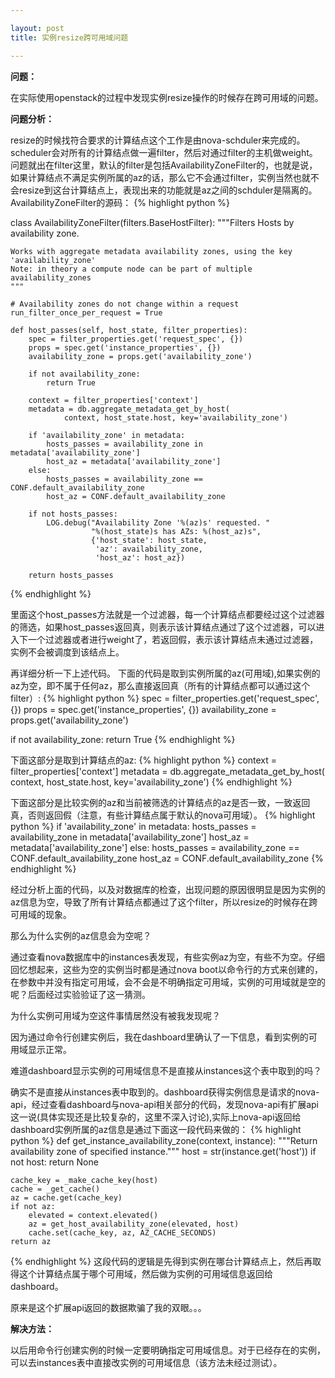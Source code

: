 ```yaml
---

layout: post
title: 实例resize跨可用域问题

---
```

**问题：**

在实际使用openstack的过程中发现实例resize操作的时候存在跨可用域的问题。

**问题分析：**

resize的时候找符合要求的计算结点这个工作是由nova-schduler来完成的。scheduler会对所有的计算结点做一遍filter，然后对通过filter的主机做weight。问题就出在filter这里，默认的filter是包括AvailabilityZoneFilter的，也就是说，如果计算结点不满足实例所属的az的话，那么它不会通过filter，实例当然也就不会resize到这台计算结点上，表现出来的功能就是az之间的schduler是隔离的。
AvailabilityZoneFilter的源码：
{% highlight python %}

class AvailabilityZoneFilter(filters.BaseHostFilter):
    """Filters Hosts by availability zone.

    Works with aggregate metadata availability zones, using the key
    'availability_zone'
    Note: in theory a compute node can be part of multiple availability_zones
    """

    # Availability zones do not change within a request
    run_filter_once_per_request = True

    def host_passes(self, host_state, filter_properties):
        spec = filter_properties.get('request_spec', {})
        props = spec.get('instance_properties', {})
        availability_zone = props.get('availability_zone')

        if not availability_zone:
            return True

        context = filter_properties['context']
        metadata = db.aggregate_metadata_get_by_host(
                context, host_state.host, key='availability_zone')

        if 'availability_zone' in metadata:
            hosts_passes = availability_zone in metadata['availability_zone']
            host_az = metadata['availability_zone']
        else:
            hosts_passes = availability_zone == CONF.default_availability_zone
            host_az = CONF.default_availability_zone

        if not hosts_passes:
            LOG.debug("Availability Zone '%(az)s' requested. "
                      "%(host_state)s has AZs: %(host_az)s",
                      {'host_state': host_state,
                       'az': availability_zone,
                       'host_az': host_az})

        return hosts_passes

{% endhighlight %}

里面这个host_passes方法就是一个过滤器，每一个计算结点都要经过这个过滤器的筛选，如果host_passes返回真，则表示该计算结点通过了这个过滤器，可以进入下一个过滤器或者进行weight了，若返回假，表示该计算结点未通过过滤器，实例不会被调度到该结点上。

再详细分析一下上述代码。
下面的代码是取到实例所属的az(可用域),如果实例的az为空，即不属于任何az，那么直接返回真（所有的计算结点都可以通过这个filter）:
{% highlight python %}
spec = filter_properties.get('request_spec', {})
props = spec.get('instance_properties', {})
availability_zone = props.get('availability_zone')

if not availability_zone:
            return True
{% endhighlight %}

下面这部分是取到计算结点的az:
{% highlight python %}
context = filter_properties['context']
metadata = db.aggregate_metadata_get_by_host(
        context, host_state.host, key='availability_zone')
{% endhighlight %}

下面这部分是比较实例的az和当前被筛选的计算结点的az是否一致，一致返回真，否则返回假（注意，有些计算结点属于默认的nova可用域）。
{% highlight python %}
        if 'availability_zone' in metadata:
            hosts_passes = availability_zone in metadata['availability_zone']
            host_az = metadata['availability_zone']
        else:
            hosts_passes = availability_zone == CONF.default_availability_zone
            host_az = CONF.default_availability_zone
{% endhighlight %}

经过分析上面的代码，以及对数据库的检查，出现问题的原因很明显是因为实例的az信息为空，导致了所有计算结点都通过了这个filter，所以resize的时候存在跨可用域的现象。

那么为什么实例的az信息会为空呢？

通过查看nova数据库中的instances表发现，有些实例az为空，有些不为空。仔细回忆想起来，这些为空的实例当时都是通过nova boot以命令行的方式来创建的，在参数中并没有指定可用域，会不会是不明确指定可用域，实例的可用域就是空的呢？后面经过实验验证了这一猜测。

为什么实例可用域为空这件事情居然没有被我发现呢？

因为通过命令行创建实例后，我在dashboard里确认了一下信息，看到实例的可用域显示正常。

难道dashboard显示实例的可用域信息不是直接从instances这个表中取到的吗？

确实不是直接从instances表中取到的。dashboard获得实例信息是请求的nova-api，经过查看dashboard与nova-api相关部分的代码，发现nova-api有扩展api这一说(具体实现还是比较复杂的，这里不深入讨论),实际上nova-api返回给dashboard实例所属的az信息是通过下面这一段代码来做的：
{% highlight python %}
def get_instance_availability_zone(context, instance):
    """Return availability zone of specified instance."""
    host = str(instance.get('host'))
    if not host:
        return None

    cache_key = _make_cache_key(host)
    cache = _get_cache()
    az = cache.get(cache_key)
    if not az:
        elevated = context.elevated()
        az = get_host_availability_zone(elevated, host)
        cache.set(cache_key, az, AZ_CACHE_SECONDS)
    return az
{% endhighlight %}
这段代码的逻辑是先得到实例在哪台计算结点上，然后再取得这个计算结点属于哪个可用域，然后做为实例的可用域信息返回给dashboard。

原来是这个扩展api返回的数据欺骗了我的双眼。。。


**解决方法：**

以后用命令行创建实例的时候一定要明确指定可用域信息。对于已经存在的实例，可以去instances表中直接改实例的可用域信息（该方法未经过测试）。
